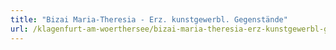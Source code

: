 ```yaml
---
title: "Bizai Maria-Theresia - Erz. kunstgewerbl. Gegenstände"
url: /klagenfurt-am-woerthersee/bizai-maria-theresia-erz-kunstgewerbl-gegenstaende/
---
```

